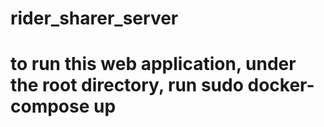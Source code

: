 # rider_sharer_server
# to run this web application, under the root directory, run sudo docker-compose up
